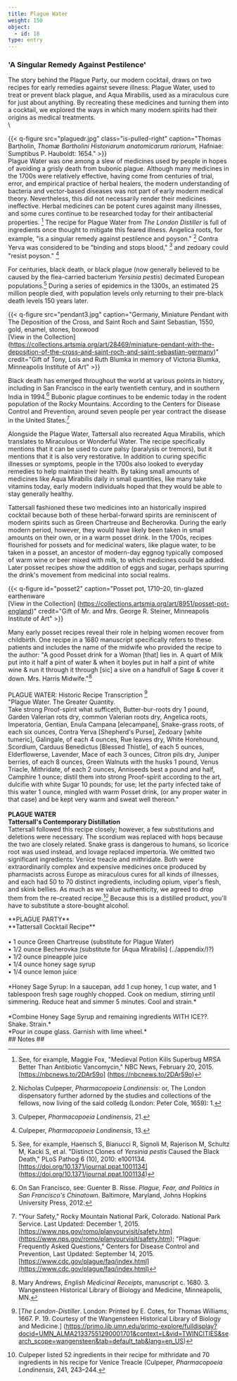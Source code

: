 ```yaml
---
title: Plague Water
weight: 150
object:
  - id: 18
type: entry
---
```



### 'A Singular Remedy Against Pestilence' ###

The story behind the Plague Party, our modern cocktail, draws on two recipes for early remedies against severe illness: Plague Water, used to treat or prevent black plague, and Aqua Mirabilis, used as a miraculous cure for just about anything. By recreating these medicines and turning them into a cocktail, we explored the ways in which many modern spirits had their origins as medical treatments.\
\

{{< q-figure src="plaguedr.jpg"  class="is-pulled-right" caption="Thomas Bartholin, *Thomæ Bartholini Historiarum anatomicarum rariorum,* Hafniae: Sumptibus P. Hauboldt: 1654."  >}}
<br>
Plague Water was one among a slew of medicines used by people in hopes of avoiding a grisly death from bubonic plague. Although many medicines in the 1700s were relatively effective, having come from centuries of trial, error, and empirical practice of herbal healers, the modern understanding of bacteria and vector-based diseases was not part of early modern medical theory. Nevertheless, this did not necessarily render their medicines ineffective. Herbal medicines can be potent cures against many illnesses, and some cures continue to be researched today for their antibacterial properties. [^2] The recipe for Plague Water from *The London Distiller* is full of ingredients once thought to mitigate this feared illness. Angelica roots, for example, "is a singular remedy against pestilence and poyson." [^3] Contra Yerva was considered to be "binding and stops blood," [^4] and zedoary could "resist poyson." [^5]

For centuries, black death, or black plague (now generally believed to be caused by the flea-carried bacterium *Yersinia pestis*) decimated European populations.[^6] During a series of epidemics in the 1300s, an estimated 25 million people died, with population levels only returning to their pre-black death levels 150 years later.

{{< q-figure src="pendant3.jpg"  caption="Germany, Miniature Pendant with The Deposition of the Cross, and Saint Roch and Saint Sebastian, 1550, gold, enamel, stones, boxwood<br>[View in the Collection] (https://collections.artsmia.org/art/28469/miniature-pendant-with-the-deposition-of-the-cross-and-saint-roch-and-saint-sebastian-germany)" credit="Gift of Tony, Lois and Ruth Blumka in memory of Victoria Blumka, Minneapolis Institute of Art"  >}}

Black death has emerged throughout the world at various points in history, including in San Francisco in the early twentieth century, and in southern India in 1994.[^7] Bubonic plague continues to be endemic today in the rodent population of the Rocky Mountains. According to the Centers for Disease Control and Prevention, around seven people per year contract the disease in the United States.[^8]

Alongside the Plague Water, Tattersall also recreated Aqua Mirabilis, which translates to Miraculous or Wonderful Water. The recipe specifically mentions that it can be used to cure palsy (paralysis or tremors), but it mentions that it is also very restorative. In addition to curing specific illnesses or symptoms, people in the 1700s also looked to everyday remedies to help maintain their health. By taking small amounts of medicines like Aqua Mirabilis daily in small quantities, like many take vitamins today, early modern individuals hoped that they would be able to stay generally healthy.

Tattersall fashioned these two medicines into an historically inspired cocktail because both of these herbal-forward spirits are reminiscent of modern spirits such as Green Chartreuse and Becherovka. During the early modern period, however, they would have likely been taken in small amounts on their own, or in a warm posset drink. In the 1700s, recipes flourished for possets and for medicinal waters, like plague water, to be taken in a posset, an ancestor of modern-day eggnog typically composed of warm wine or beer mixed with milk, to which medicines could be added. Later posset recipes show the addition of eggs and sugar, perhaps spurring the drink's movement from medicinal into social realms.

{{< q-figure id="posset2"  caption="Posset pot, 1710–20, tin-glazed earthenware<br>[View in the Collection] (https://collections.artsmia.org/art/8951/posset-pot-england)" credit="Gift of Mr. and Mrs. George R. Steiner, Minneapolis Institute of Art" >}}

Many early posset recipes reveal their role in helping women recover from childbirth. One recipe in a 1680 manuscript specifically refers to these patients and includes the name of the midwife who provided the recipe to the author: "A good Posset drink for a Woman \[that\] lies in. A quart of Milk put into it half a pint of water & when it boyles put in half a pint of white wine & run it through it through \[sic\] a sive on a handfull of Sage & cover it down. Mrs. Harris Midwife."[^9]
<br>
<br>
<span class="gray-text">
PLAGUE WATER: Historic Recipe Transcription [^10]
<br>
"Plague Water. The Greater Quantity.
<br>
Take strong Proof-spirit what sufficeth, Butter-bur-roots dry 1 pound, Garden Valerian rots dry, common Valerian roots dry, Angelica roots, Imperatoria, Gentian, Enula Campana \[elecampane\], Snake-grass roots, of each six ounces, Contra Yerva \[Shepherd's Purse\], Zedoary \[white tumeric\], Galingale, of each 4 ounces, Rue leaves dry, White Horehound, Scordium, Carduus Benedictus \[Blessed Thistle\], of each 5 ounces, Elderflowerse, Lavender, Mace of each 3 ounces, Citron pils dry, Juniper berries, of each 8 ounces, Green Walnuts with the husks 1 pound, Venus Triacle, Mithridate, of each 2 ounces, Anniseeds best a pound and half, Camphire 1 ounce; distil them into strong Proof-spirit according to the art, dulcifie with white Sugar 10 pounds; for use; let the party infected take of this water 1 ounce, mingled with warm Posset drink, (or any proper water in that case) and be kept very warm and sweat well thereon."
</span>
<br>
<br>
**PLAGUE WATER
<br>
Tattersall's Contemporary Distillation**
<br>
Tattersall followed this recipe closely; however, a few substitutions and deletions were necessary. The scordium was replaced with hops because the two are closely related. Snake grass is dangerous to humans, so licorice root was used instead, and lovage replaced impertoria. We omitted two significant ingredients: Venice treacle and mithridate. Both were extraordinarily complex and expensive medicines once produced by pharmacists across Europe as miraculous cures for all kinds of illnesses, and each had 50 to 70 distinct ingredients, including opium, viper's flesh, and skink bellies. As much as we value authenticity, we agreed to drop them from the re-created recipe.[^11] Because this is a distilled product, you'll have to substitute a store-bought alcohol.

<div class="boxed">
**PLAGUE PARTY**
<br>
**Tattersall Cocktail Recipe**
<br>
<br>
• 1 ounce Green Chartreuse (substitute for Plague Water)
<br>
• 1/2 ounce Becherovka (substitute for [Aqua Mirabilis] (../appendix/)?)
<br>
• 1/2 ounce pineapple juice
<br>
• 1/4 ounce honey sage syrup
<br>
• 1/4 ounce lemon juice
<br>
<br>
*Honey Sage Syrup: In a saucepan, add 1 cup honey, 1 cup water, and 1 tablespoon fresh sage roughly chopped. Cook on medium, stirring until simmering. Reduce heat and simmer 5 minutes. Cool and strain.*
<br>
<br>
*Combine Honey Sage Syrup and remaining ingredients WITH ICE??. Shake. Strain.*
<br>
*Pour in coupe glass. Garnish with lime wheel.*

</div>
## Notes ##

[^2]: See, for example, Maggie Fox, "Medieval Potion Kills Superbug MRSA Better Than Antibiotic Vancomycin," NBC News, February 20, 2015. [https://nbcnews.to/2DAr59o] (https://nbcnews.to/2DAr59o)

[^3]: Nicholas Culpeper, *Pharmacopoeia Londinensis*: or, The London dispensatory further adorned by the studies and collections of the fellows, now living of the said colledg (London: Peter Cole, 1659): 1.

[^4]: Culpeper, *Pharmacopoeia Londinensis*, 21.

[^5]: Culpeper, *Pharmacopoeia Londinensis*, 13.

[^6]: See, for example, Haensch S, Bianucci R, Signoli M, Rajerison M, Schultz M, Kacki S, et al. "Distinct Clones of *Yersinia pestis* Caused the Black Death," PLoS Pathog 6 (10), 2010: e1001134. [https://doi.org/10.1371/journal.ppat.1001134] (https://doi.org/10.1371/journal.ppat.1001134)

[^7]: On San Francisco, see: Guenter B. Risse. *Plague, Fear, and Politics in San Francisco's Chinatown*. Baltimore, Maryland, Johns Hopkins University Press, 2012.

[^8]: "Your Safety," Rocky Mountain National Park, Colorado. National Park Service. Last Updated: December 1, 2015. [https://www.nps.gov/romo/planyourvisit/safety.htm] (https://www.nps.gov/romo/planyourvisit/safety.htm); "Plague: Frequently Asked Questions," Centers for Disease Control and Prevention, Last Updated: September 14, 2015. [https://www.cdc.gov/plague/faq/index.html](https://www.cdc.gov/plague/faq/index.html)

[^9]: Mary Andrews, *English Medicinal Receipts*, manuscript c. 1680. 3. Wangensteen Historical Library of Biology and Medicine, Minneapolis, MN.

[^10]: [*The London-Distiller*. London: Printed by E. Cotes, for Thomas Williams, 1667. P. 19. Courtesy of the Wangensteen Historical Library of Biology and Medicine.] (https://primo.lib.umn.edu/primo-explore/fulldisplay?docid=UMN_ALMA21337551290001701&context=L&vid=TWINCITIES&search_scope=wangensteen&tab=default_tab&lang=en_US)

[^11]: Culpeper listed 52 ingredients in their recipe for mithridate and 70 ingredients in his recipe for Venice Treacle (Culpeper, *Pharmacopoeia Londinensis*, 241, 243–244.
